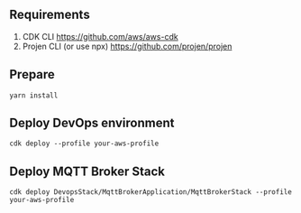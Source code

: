 ## Requirements

1. CDK CLI https://github.com/aws/aws-cdk
2. Projen CLI (or use npx) https://github.com/projen/projen

## Prepare

```
yarn install
```

## Deploy DevOps environment

```
cdk deploy --profile your-aws-profile
```

## Deploy MQTT Broker Stack

```
cdk deploy DevopsStack/MqttBrokerApplication/MqttBrokerStack --profile your-aws-profile
```
